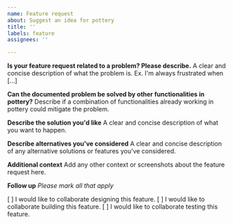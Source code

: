 ```yaml
---
name: Feature request
about: Suggest an idea for pottery
title: ''
labels: feature
assignees: ''

---
```


**Is your feature request related to a problem? Please describe.**
A clear and concise description of what the problem is. Ex. I'm always frustrated when [...]

**Can the documented problem be solved by other functionalities in pottery?**
Describe if a combination of functionalities already working in pottery could mitigate the problem.

**Describe the solution you'd like**
A clear and concise description of what you want to happen.

**Describe alternatives you've considered**
A clear and concise description of any alternative solutions or features you've considered.

**Additional context**
Add any other context or screenshots about the feature request here.

**Follow up**
_Please mark all that apply_

[ ] I would like to collaborate designing this feature.
[ ] I would like to collaborate building this feature.
[ ] I would like to collaborate testing this feature.
